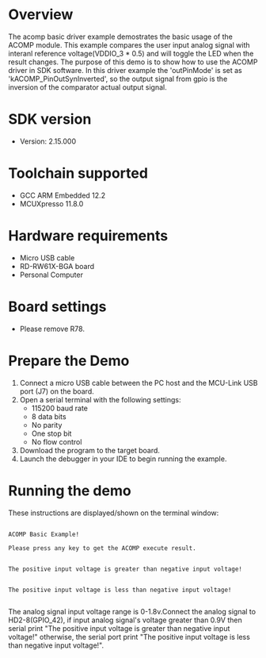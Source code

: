 Overview
========
The acomp basic driver example demostrates the basic usage of the ACOMP module. This example compares the user input
analog signal with interanl reference voltage(VDDIO_3 * 0.5) and will toggle the LED when the result changes. The purpose
of this demo is to show how to use the ACOMP driver in SDK software. In this driver example the 'outPinMode' is set
as 'kACOMP_PinOutSynInverted', so the output signal from gpio is the inversion of the comparator actual output signal.

SDK version
===========
- Version: 2.15.000

Toolchain supported
===================
- GCC ARM Embedded  12.2
- MCUXpresso  11.8.0

Hardware requirements
=====================
- Micro USB cable
- RD-RW61X-BGA board
- Personal Computer

Board settings
==============
- Please remove R78.

Prepare the Demo
================
1.  Connect a micro USB cable between the PC host and the MCU-Link USB port (J7) on the board.
2.  Open a serial terminal with the following settings:
    - 115200 baud rate
    - 8 data bits
    - No parity
    - One stop bit
    - No flow control
3.  Download the program to the target board.
4.  Launch the debugger in your IDE to begin running the example.

Running the demo
================
These instructions are displayed/shown on the terminal window:
~~~~~~~~~~~~~~~~~~~~~~~~~~~~~~~~~~

ACOMP Basic Example!

Please press any key to get the ACOMP execute result.


The positive input voltage is greater than negative input voltage!


The positive input voltage is less than negative input voltage!


~~~~~~~~~~~~~~~~~~~~~~~~~~~~~~~~~~
The analog signal input voltage range is 0-1.8v.Connect the analog signal to HD2-8(GPIO_42),
if input analog signal's voltage greater than 0.9V then serial print "The positive input voltage is greater than negative input voltage!"
otherwise, the serial port print "The positive input voltage is less than negative input voltage!".
